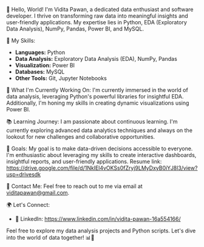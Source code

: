 👋 Hello, World! I'm Vidita Pawan, a dedicated data enthusiast and software developer. I thrive on transforming raw data into meaningful insights and user-friendly applications. My expertise lies in Python, EDA (Exploratory Data Analysis), NumPy, Pandas, Power BI, and MySQL.

🚀 My Skills:
- **Languages:** Python
- **Data Analysis:** Exploratory Data Analysis (EDA), NumPy, Pandas
- **Visualization:** Power BI
- **Databases:** MySQL
- **Other Tools:** Git, Jupyter Notebooks

🌟 What I'm Currently Working On:
I'm currently immersed in the world of data analysis, leveraging Python's powerful libraries for insightful EDA. Additionally, I'm honing my skills in creating dynamic visualizations using Power BI.

📚 Learning Journey:
I am passionate about continuous learning. I'm currently exploring advanced data analytics techniques and always on the lookout for new challenges and collaborative opportunities.

🔭 Goals:
My goal is to make data-driven decisions accessible to everyone. I'm enthusiastic about leveraging my skills to create interactive dashboards, insightful reports, and user-friendly applications.
Resume link: https://drive.google.com/file/d/1NkIEl4vOKSs0fZryj9LMyDxyB0iYJ8l3/view?usp=drivesdk

📧 Contact Me:
Feel free to reach out to me via email at viditapawan@gmail.com.

🌍 Let's Connect:
- 💼 LinkedIn: https://www.linkedin.com/in/vidita-pawan-16a554166/

Feel free to explore my data analysis projects and Python scripts. Let's dive into the world of data together! 📊🚀
